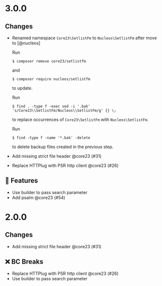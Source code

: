 # 3.0.0

## Changes

- Renamed namespace `Core23\SetlistFm` to `Nucleos\SetlistFm` after move to [@nucleos]

  Run

  ```
  $ composer remove core23/setlistfm
  ```

  and

  ```
  $ composer require nucleos/setlistfm
  ```

  to update.

  Run

  ```
  $ find . -type f -exec sed -i '.bak' 's/Core23\\SetlistFm/Nucleos\\SetlistFm/g' {} \;
  ```

  to replace occurrences of `Core23\SetlistFm` with `Nucleos\SetlistFm`.

  Run

  ```
  $ find -type f -name '*.bak' -delete
  ```

  to delete backup files created in the previous step.
    
- Add missing strict file header @core23 (#31)
- Replace HTTPlug with PSR http client @core23 (#26)

## 🚀 Features

- Use builder to pass search parameter
- Add psalm @core23 (#54)

# 2.0.0

## Changes

- Add missing strict file header @core23 (#31)

## ❌ BC Breaks

- Replace HTTPlug with PSR http client @core23 (#26)
- Use builder to pass search parameter
